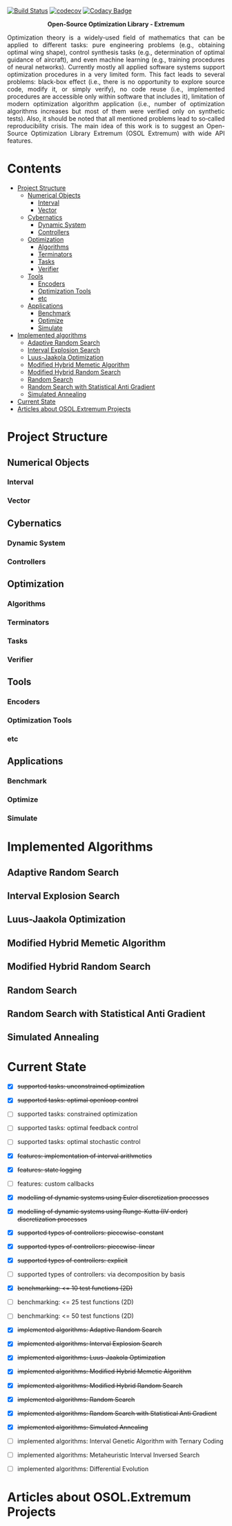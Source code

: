[![Build Status](https://travis-ci.org/wol4aravio/OSOL.Extremum.svg?branch=master)](https://travis-ci.org/wol4aravio/OSOL.Extremum.svg?branch=master)
[![codecov](https://codecov.io/gh/wol4aravio/OSOL.Extremum/branch/master/graph/badge.svg)](https://codecov.io/gh/wol4aravio/OSOL.Extremum)
[![Codacy Badge](https://api.codacy.com/project/badge/Grade/6d29733e0b2d4faea9b99306ecff0f91)](https://www.codacy.com/app/wol4aravio/OSOL.Extremum?utm_source=github.com&amp;utm_medium=referral&amp;utm_content=wol4aravio/OSOL.Extremum&amp;utm_campaign=Badge_Grade)

<p align="center">
<b> Open-Source Optimization Library - Extremum </b>
</p>

<p align="justify">
Optimization theory is a widely-used field of mathematics that can be applied to different tasks: pure engineering problems (e.g., obtaining optimal wing shape), control synthesis tasks (e.g., determination of optimal guidance of aircraft), and even machine learning (e.g., training procedures of neural networks). Currently mostly all applied software systems support optimization procedures in a very limited form. This fact leads to several problems: black-box effect (i.e., there is no opportunity to explore source code, modify it, or simply verify), no code reuse (i.e., implemented procedures are accessible only within software that includes it), limitation of modern optimization algorithm application (i.e., number of optimization algorithms increases but most of them were verified only on synthetic tests). Also, it should be noted that all mentioned problems lead to so‑called reproducibility crisis. The main idea of this work is to suggest an Open-Source Optimization Library Extremum (OSOL Extremum) with wide API features.
</p>

# Contents
* [Project Structure](#project-structure)
	* [Numerical Objects](#numerical-objects)
		* [Interval](#interval)
		* [Vector](#vector)
	* [Cybernatics](#cybernatics)
		* [Dynamic System](#dynamic-system)
		* [Controllers](#controllers)
	* [Optimization](#optimization)
		* [Algorithms](#algorithms)
		* [Terminators](#terminators)
		* [Tasks](#tasks)
		* [Verifier](#verifier)
	* [Tools](#algorithms)
		* [Encoders](#encoders)
		* [Optimization Tools](#optimization-tools)
		* [etc](#etc)
	* [Applications](#applications)
		* [Benchmark](#benchmark)
		* [Optimize](#optimize)
		* [Simulate](#simulate)
* [Implemented algorithms](#implemented-algorithms)
	* [Adaptive Random Search](#adaptive-random-search)
	* [Interval Explosion Search](#interval-explosion-search)
	* [Luus-Jaakola Optimization](#luus-jaakola-optimization)
	* [Modified Hybrid Memetic Algorithm](#modified-hybrid-memetic-algorithm)
	* [Modified Hybrid Random Search](#modified-hybrid-random-search)
	* [Random Search](#random-search)
	* [Random Search with Statistical Anti Gradient](#random-search-with-statistical-anti-gradient)
	* [Simulated Annealing](#simulated-annealing)
* [Current State](#current-state)
* [Articles about OSOL.Extremum Projects](#articles-about-osolextremum-projects)

# Project Structure

##  Numerical Objects

### Interval

### Vector

## Cybernatics

### Dynamic System

### Controllers

## Optimization

### Algorithms

### Terminators

### Tasks

### Verifier

## Tools

### Encoders

### Optimization Tools

### etc

## Applications

### Benchmark

### Optimize

### Simulate

# Implemented Algorithms

## Adaptive Random Search

## Interval Explosion Search

## Luus-Jaakola Optimization

## Modified Hybrid Memetic Algorithm

## Modified Hybrid Random Search

## Random Search

## Random Search with Statistical Anti Gradient

## Simulated Annealing

# Current State

- [x] ~~supported tasks: unconstrained optimization~~
- [x] ~~supported tasks: optimal openloop control~~
- [ ] supported tasks: constrained optimization
- [ ] supported tasks: optimal feedback control
- [ ] supported tasks: optimal stochastic control

- [x] ~~features: implementation of interval arithmetics~~
- [x] ~~features: state logging~~
- [ ] features: custom callbacks

- [x] ~~modelling of dynamic systems using Euler discretization processes~~
- [x] ~~modelling of dynamic systems using Runge-Kutta (IV order) discretization processes~~

- [x] ~~supported types of controllers: piecewise-constant~~
- [x] ~~supported types of controllers: piecewise-linear~~
- [x] ~~supported types of controllers: explicit~~
- [ ] supported types of controllers: via decomposition by basis

- [x] ~~benchmarking: <= 10 test functions (2D)~~
- [ ] benchmarking: <= 25 test functions (2D)
- [ ] benchmarking: <= 50 test functions (2D)

- [x] ~~implemented algorithms: Adaptive Random Search~~
- [x] ~~implemented algorithms: Interval Explosion Search~~
- [x] ~~implemented algorithms: Luus-Jaakola Optimization~~
- [x] ~~implemented algorithms: Modified Hybrid Memetic Algorithm~~
- [x] ~~implemented algorithms: Modified Hybrid Random Search~~
- [x] ~~implemented algorithms: Random Search~~
- [x] ~~implemented algorithms: Random Search with Statistical Anti Gradient~~
- [x] ~~implemented algorithms: Simulated Annealing~~
- [ ] implemented algorithms: Interval Genetic Algorithm with Ternary Coding
- [ ] implemented algorithms: Metaheuristic Interval Inversed Search
- [ ] implemented algorithms: Differential Evolution

# Articles about OSOL.Extremum Projects
